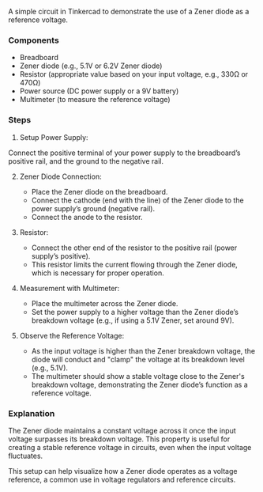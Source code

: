 A simple circuit in Tinkercad to demonstrate the use of a Zener diode as a reference voltage.

### Components

- Breadboard
- Zener diode (e.g., 5.1V or 6.2V Zener diode)
- Resistor (appropriate value based on your input voltage, e.g., 330Ω or 470Ω)
- Power source (DC power supply or a 9V battery)
- Multimeter (to measure the reference voltage)

### Steps

1. Setup Power Supply: 

Connect the positive terminal of your power supply to the breadboard’s positive rail, and the ground to the negative rail.

2. Zener Diode Connection:
   - Place the Zener diode on the breadboard.
   - Connect the cathode (end with the line) of the Zener diode to the power supply’s ground (negative rail).
   - Connect the anode to the resistor.

3. Resistor:
   - Connect the other end of the resistor to the positive rail (power supply’s positive).
   - This resistor limits the current flowing through the Zener diode, which is necessary for proper operation.

4. Measurement with Multimeter:
   - Place the multimeter across the Zener diode.
   - Set the power supply to a higher voltage than the Zener diode’s breakdown voltage (e.g., if using a 5.1V Zener, set around 9V).

5. Observe the Reference Voltage:
   - As the input voltage is higher than the Zener breakdown voltage, the diode will conduct and "clamp" the voltage at its breakdown level (e.g., 5.1V).
   - The multimeter should show a stable voltage close to the Zener's breakdown voltage, demonstrating the Zener diode’s function as a reference voltage.

### Explanation

The Zener diode maintains a constant voltage across it once the input voltage surpasses its breakdown voltage. This property is useful for creating a stable reference voltage in circuits, even when the input voltage fluctuates.

This setup can help visualize how a Zener diode operates as a voltage reference, a common use in voltage regulators and reference circuits.
